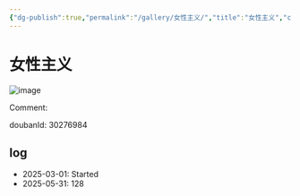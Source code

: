 ```yaml
---
{"dg-publish":true,"permalink":"/gallery/女性主义/","title":"女性主义","created":"2025-06-02T12:37:17.180+08:00"}
---
```



# 女性主义

![image](https://hiraeth-picbed.oss-cn-beijing.aliyuncs.com/s29873744.webp)

Comment: 



doubanId: 30276984

## log

- 2025-03-01: Started
- 2025-05-31: 128
